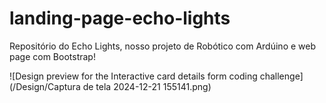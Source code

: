 # landing-page-echo-lights
 Repositório do Echo Lights, nosso projeto de Robótico com Ardúino e web page com Bootstrap!

![Design preview for the Interactive card details form coding challenge](/Design/Captura de tela 2024-12-21 155141.png)
